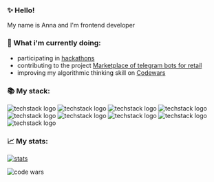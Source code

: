 ### ✨ Hello!

My name is Anna and I'm frontend developer

### 🚀 What i'm currently doing:
* participating in [hackathons](https://github.com/arrayumi/hakaton-tracker-team-13-fork)
* contributing to the project [Marketplace of telegram bots for retail](https://github.com/Marketplace-of-telegram-bots-for-retail/frontend)
* improving my algorithmic thinking skill on [Codewars](https://www.codewars.com/users/arrayumi)

### 📚 My stack:
![techstack logo](https://readme-components.vercel.app/api?component=logo&logo=react&textfill=000000&fill=ffc0cd&animation=spin)
![techstack logo](https://readme-components.vercel.app/api?component=logo&logo=html5&fill=ffc0cd&textfill=000000)
![techstack logo](https://readme-components.vercel.app/api?component=logo&logo=css3&fill=ffc0cd&&textfill=000000)
![techstack logo](https://readme-components.vercel.app/api?component=logo&logo=javascript&fill=ffc0cd&&textfill=000000)
![techstack logo](https://readme-components.vercel.app/api?component=logo&logo=typescript&fill=ffc0cd&&textfill=000000)
![techstack logo](https://readme-components.vercel.app/api?component=logo&logo=node.js&fill=ffc0cd&&textfill=000000)
![techstack logo](https://readme-components.vercel.app/api?component=logo&logo=mongoDB&fill=ffc0cd&&textfill=000000)
![techstack logo](https://readme-components.vercel.app/api?component=logo&logo=Postman&fill=ffc0cd&&textfill=000000)
![techstack logo](https://readme-components.vercel.app/api?component=logo&logo=redux&fill=ffc0cd&&textfill=000000)

### 📈 My stats:

[![stats](https://github-readme-stats.vercel.app/api?username=arrayumi&theme=dracula&hide=stars&layout=compact)](https://github.com/anuraghazra/github-readme-stats)


![code wars](https://www.codewars.com/users/arrayumi/badges/large)

<!--
**arrayumi/arrayumi** is a ✨ _special_ ✨ repository because its `README.md` (this file) appears on your GitHub profile.

Here are some ideas to get you started:

- 🔭 I’m currently working on ...
- 🌱 I’m currently learning ...
- 👯 I’m looking to collaborate on ...
- 🤔 I’m looking for help with ...
- 💬 Ask me about ...
- 📫 How to reach me: ...
- 😄 Pronouns: ...
- ⚡ Fun fact: ...
-->
